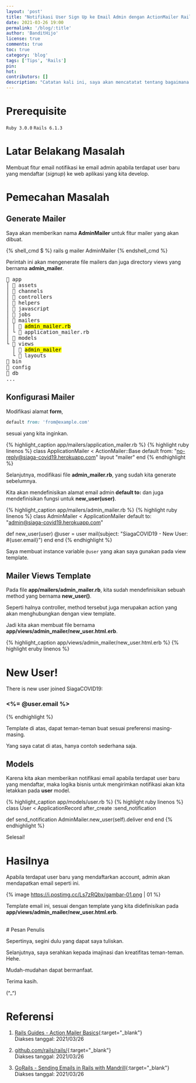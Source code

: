 ```yaml
---
layout: 'post'
title: "Notifikasi User Sign Up ke Email Admin dengan ActionMailer Rails"
date: 2021-03-26 19:00
permalink: '/blog/:title'
author: 'BanditHijo'
license: true
comments: true
toc: true
category: 'blog'
tags: ['Tips', 'Rails']
pin:
hot:
contributors: []
description: "Catatan kali ini, saya akan mencatatat tentang bagaimana membuat email notifikasi yang dikirimakan ke email admin, apabila terdapat user yang baru mendaftar (signup) ke web aplikasi yang kita develop. Kita dapat menggunakan Rails ActionMailer untuk fitur ini."
---
```


# Prerequisite

`Ruby 3.0.0` `Rails 6.1.3`

# Latar Belakang Masalah

Membuat fitur email notifikasi ke email admin apabila terdapat user baru yang mendaftar (*signup*) ke web aplikasi yang kita develop.

# Pemecahan Masalah

## Generate Mailer

Saya akan memberikan nama **AdminMailer** untuk fitur mailer yang akan dibuat.

{% shell_cmd $ %}
rails g mailer AdminMailer
{% endshell_cmd %}

Perintah ini akan mengenerate file mailers dan juga directory views yang bernama **admin_mailer**.

<pre>
 app
│  assets
│  channels
│  controllers
│  helpers
│  javascript
│  jobs
│  mailers
│ │  <mark>admin_mailer.rb</mark>
│ └  application_mailer.rb
│  models
└  views
  │  <mark>admin_mailer</mark>
  └  layouts
 bin
 config
 db
...
</pre>

## Konfigurasi Mailer

Modifikasi alamat **form**,

```ruby
default from: 'from@example.com'
```

sesuai yang kita inginkan.

{% highlight_caption app/mailers/application_mailer.rb %}
{% highlight ruby linenos %}
class ApplicationMailer < ActionMailer::Base
  default from: "no-reply@siaga-covid19.herokuapp.com"
  layout "mailer"
end
{% endhighlight %}

Selanjutnya, modifikasi file **admin_mailer.rb**, yang sudah kita generate sebelumnya.

Kita akan mendefinisikan alamat email admin **default to:** dan juga mendefinisikan fungsi untuk **new_user(user)**.

{% highlight_caption app/mailers/admin_mailer.rb %}
{% highlight ruby linenos %}
class AdminMailer < ApplicationMailer
  default to: "admin@siaga-covid19.herokuapp.com"

  def new_user(user)
    @user = user
    mail(subject: "SiagaCOVID19 - New User: #{user.email}")
  end
end
{% endhighlight %}

Saya membuat instance variable `@user` yang akan saya gunakan pada view template.

## Mailer Views Template

Pada file **app/mailers/admin_mailer.rb**, kita sudah mendefinisikan sebuah method yang bernama **new_user()**.

Seperti halnya controller, method tersebut juga merupakan action yang akan menghubungkan dengan view template.

Jadi kita akan membuat file bernama **app/views/admin_mailer/new_user.html.erb**.

{% highlight_caption app/views/admin_mailer/new_user.html.erb %}
{% highlight eruby linenos %}
<h1>New User!</h1>
<p>There is new user joined SiagaCOVID19:</p>
<h3><%= @user.email %></h3>
{% endhighlight %}

Template di atas, dapat teman-teman buat sesuai preferensi masing-masing.

Yang saya catat di atas, hanya contoh sederhana saja.

## Models

Karena kita akan memberikan notifikasi email apabila terdapat user baru yang mendaftar, maka logika bisnis untuk mengirimkan notifikasi akan kita letakkan pada **user** model.

{% highlight_caption app/models/user.rb %}
{% highlight ruby linenos %}
class User < ApplicationRecord
  after_create :send_notification

  def send_notification
    AdminMailer.new_user(self).deliver
  end
end
{% endhighlight %}

Selesai!

# Hasilnya

Apabila terdapat user baru yang mendaftarkan account, admin akan mendapatkan email seperti ini.

{% image https://i.postimg.cc/Ls7zRQbx/gambar-01.png | 01 %}

Template email ini, sesuai dengan template yang kita didefinisikan pada **app/views/admin_mailer/new_user.html.erb**.






<br>
# Pesan Penulis

Sepertinya, segini dulu yang dapat saya tuliskan.

Selanjutnya, saya serahkan kepada imajinasi dan kreatifitas teman-teman. Hehe.

Mudah-mudahan dapat bermanfaat.

Terima kasih.

(^_^)




# Referensi

1. [Rails Guides - Action Mailer Basics](https://guides.rubyonrails.org/action_mailer_basics.html){:target="_blank"}
<br>Diakses tanggal: 2021/03/26

2. [github.com/rails/rails/](https://github.com/rails/rails/){:target="_blank"}
<br>Diakses tanggal: 2021/03/26

3. [GoRails - Sending Emails in Rails with Mandrill](https://youtu.be/LcO5BuyFFAk){:target="_blank"}
<br>Diakses tanggal: 2021/03/26
